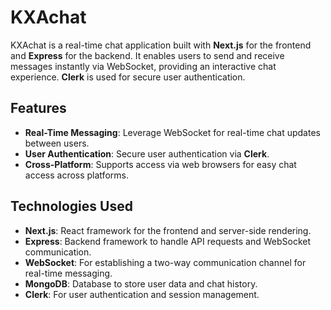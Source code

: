 # KXAchat

KXAchat is a real-time chat application built with **Next.js** for the frontend and **Express** for the backend. It enables users to send and receive messages instantly via WebSocket, providing an interactive chat experience. **Clerk** is used for secure user authentication.

## Features

- **Real-Time Messaging**: Leverage WebSocket for real-time chat updates between users.
- **User Authentication**: Secure user authentication via **Clerk**.
- **Cross-Platform**: Supports access via web browsers for easy chat access across platforms.

## Technologies Used

- **Next.js**: React framework for the frontend and server-side rendering.
- **Express**: Backend framework to handle API requests and WebSocket communication.
- **WebSocket**: For establishing a two-way communication channel for real-time messaging.
- **MongoDB**: Database to store user data and chat history.
- **Clerk**: For user authentication and session management.
